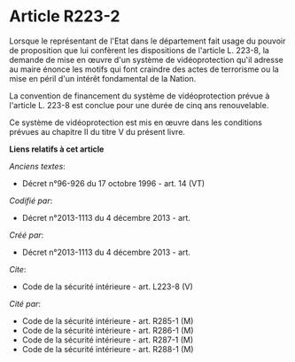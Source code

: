 # Article R223-2

Lorsque le représentant de l'Etat dans le département fait usage du pouvoir de proposition que lui confèrent les dispositions
de l'article L. 223-8, la demande de mise en œuvre d'un système de vidéoprotection qu'il adresse au maire énonce les motifs
qui font craindre des actes de terrorisme ou la mise en péril d'un intérêt fondamental de la Nation. 

La convention de financement du système de vidéoprotection prévue à l'article L. 223-8 est conclue pour une durée de cinq ans
renouvelable. 

Ce système de vidéoprotection est mis en œuvre dans les conditions prévues au chapitre II du titre V du présent livre.

**Liens relatifs à cet article**

_Anciens textes_:

  - Décret n°96-926 du 17 octobre 1996 - art. 14 (VT)

_Codifié par_:

  - Décret n°2013-1113 du 4 décembre 2013 - art.

_Créé par_:

  - Décret n°2013-1113 du 4 décembre 2013 - art.

_Cite_:

  - Code de la sécurité intérieure - art. L223-8 (V)

_Cité par_:

  - Code de la sécurité intérieure - art. R285-1 (M)
  - Code de la sécurité intérieure - art. R286-1 (M)
  - Code de la sécurité intérieure - art. R287-1 (M)
  - Code de la sécurité intérieure - art. R288-1 (M)
